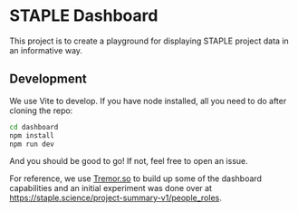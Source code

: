 # STAPLE Dashboard

This project is to create a playground for displaying STAPLE project data in an informative way.

## Development

We use Vite to develop. If you have node installed, all you need to do after cloning the repo:

```sh
cd dashboard
npm install
npm run dev
```

And you should be good to go! If not, feel free to open an issue.

For reference, we use [Tremor.so](https://tremor.so/docs/visualizations/donut-chart) to build up some of the dashboard capabilities and an initial experiment was done over at <https://staple.science/project-summary-v1/people_roles>.
